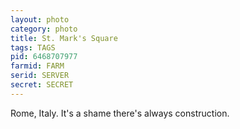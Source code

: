 ```yaml
---
layout: photo
category: photo
title: St. Mark's Square
tags: TAGS
pid: 6468707977
farmid: FARM
serid: SERVER
secret: SECRET
---
```


Rome, Italy. It's a shame there's always construction.
